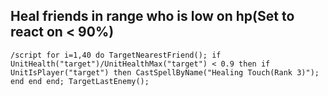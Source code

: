 ## Heal friends in range who is low on hp(Set to react on < 90%)
```
/script for i=1,40 do TargetNearestFriend(); if UnitHealth("target")/UnitHealthMax("target") < 0.9 then if UnitIsPlayer("target") then CastSpellByName("Healing Touch(Rank 3)"); end end end; TargetLastEnemy();
```